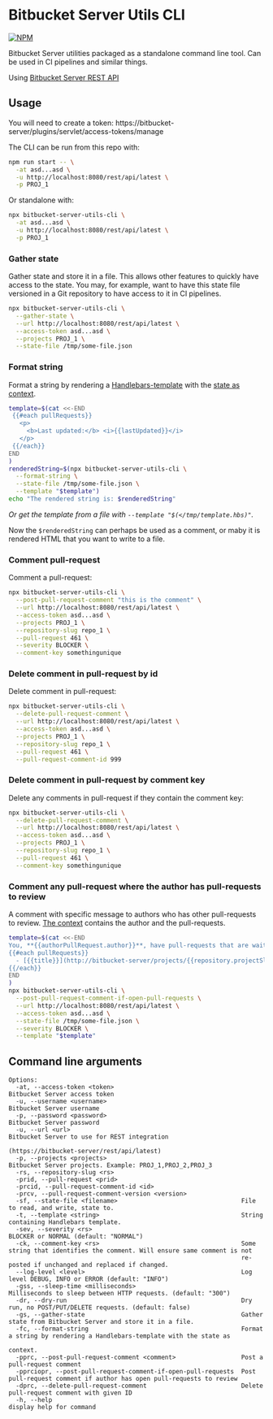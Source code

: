 # Bitbucket Server Utils CLI

[![NPM](https://img.shields.io/npm/v/bitbucket-server-utils-cli.svg?style=flat-square)](https://www.npmjs.com/package/bitbucket-server-utils-cli)

Bitbucket Server utilities packaged as a standalone command line tool. Can be used in CI pipelines and similar things.

Using [Bitbucket Server REST API](https://developer.atlassian.com/server/bitbucket/how-tos/command-line-rest/)

## Usage

You will need to create a token:
https://bitbucket-server/plugins/servlet/access-tokens/manage

The CLI can be run from this repo with:

```sh
npm run start -- \
  -at asd...asd \
  -u http://localhost:8080/rest/api/latest \
  -p PROJ_1
```

Or standalone with:

```sh
npx bitbucket-server-utils-cli \
  -at asd...asd \
  -u http://localhost:8080/rest/api/latest \
  -p PROJ_1
```

### Gather state

Gather state and store it in a file. This allows other features to quickly have access to the state. You may, for example, want to have this state file versioned in a Git repository to have access to it in CI pipelines.

```sh
npx bitbucket-server-utils-cli \
  --gather-state \
  --url http://localhost:8080/rest/api/latest \
  --access-token asd...asd \
  --projects PROJ_1 \
  --state-file /tmp/some-file.json
```

### Format string

Format a string by rendering a [Handlebars-template](https://handlebarsjs.com/) with the [state as context](https://github.com/tomasbjerre/bitbucket-server-utils-cli/blob/master/src/state/Model.ts).

```sh
template=$(cat <<-END
 {{#each pullRequests}}
   <p>
     <b>Last updated:</b> <i>{{lastUpdated}}</i>
   </p>
 {{/each}}
END
)
renderedString=$(npx bitbucket-server-utils-cli \
  --format-string \
  --state-file /tmp/some-file.json \
  --template "$template")
echo "The rendered string is: $renderedString"
```

_Or get the template from a file with `--template "$(</tmp/template.hbs)"`._

Now the `$renderedString` can perhaps be used as a comment, or maby it is rendered HTML that you want to write to a file.

### Comment pull-request

Comment a pull-request:

```sh
npx bitbucket-server-utils-cli \
  --post-pull-request-comment "this is the comment" \
  --url http://localhost:8080/rest/api/latest \
  --access-token asd...asd \
  --projects PROJ_1 \
  --repository-slug repo_1 \
  --pull-request 461 \
  --severity BLOCKER \
  --comment-key somethingunique
```

### Delete comment in pull-request by id

Delete comment in pull-request:

```sh
npx bitbucket-server-utils-cli \
  --delete-pull-request-comment \
  --url http://localhost:8080/rest/api/latest \
  --access-token asd...asd \
  --projects PROJ_1 \
  --repository-slug repo_1 \
  --pull-request 461 \
  --pull-request-comment-id 999
```

### Delete comment in pull-request by comment key

Delete any comments in pull-request if they contain the comment key:

```sh
npx bitbucket-server-utils-cli \
  --delete-pull-request-comment \
  --url http://localhost:8080/rest/api/latest \
  --access-token asd...asd \
  --projects PROJ_1 \
  --repository-slug repo_1 \
  --pull-request 461 \
  --comment-key somethingunique
```

### Comment any pull-request where the author has pull-requests to review

A comment with specific message to authors who has other pull-requests to review. [The context](https://github.com/tomasbjerre/bitbucket-server-utils-cli/blob/master/src/post-pull-request-comment-if-open-pull-requests/post-pull-request-comment-if-open-pull-requests.ts) contains the author and the pull-requests.

```sh
template=$(cat <<-END
You, **{{authorPullRequest.author}}**, have pull-requests that are waiting for your feedback:
{{#each pullRequests}}
  - [{{title}}](http://bitbucket-server/projects/{{repository.projectSlug}}/repos/{{repository.repoSlug}}/pull-requests/{{id}}/)
{{/each}}
END
)
npx bitbucket-server-utils-cli \
  --post-pull-request-comment-if-open-pull-requests \
  --url http://localhost:8080/rest/api/latest \
  --access-token asd...asd \
  --state-file /tmp/some-file.json \
  --severity BLOCKER \
  --template "$template"
```

## Command line arguments

```shell
Options:
  -at, --access-token <token>                                   Bitbucket Server access token
  -u, --username <username>                                     Bitbucket Server username
  -p, --password <password>                                     Bitbucket Server password
  -u, --url <url>                                               Bitbucket Server to use for REST integration
                                                                (https://bitbucket-server/rest/api/latest)
  -p, --projects <projects>                                     Bitbucket Server projects. Example: PROJ_1,PROJ_2,PROJ_3
  -rs, --repository-slug <rs>
  -prid, --pull-request <prid>
  -prcid, --pull-request-comment-id <id>
  -prcv, --pull-request-comment-version <version>
  -sf, --state-file <filename>                                  File to read, and write, state to.
  -t, --template <string>                                       String containing Handlebars template.
  -sev, --severity <rs>                                         BLOCKER or NORMAL (default: "NORMAL")
  -ck, --comment-key <rs>                                       Some string that identifies the comment. Will ensure same comment is not
                                                                re-posted if unchanged and replaced if changed.
  --log-level <level>                                           Log level DEBUG, INFO or ERROR (default: "INFO")
  -gss, --sleep-time <milliseconds>                             Milliseconds to sleep between HTTP requests. (default: "300")
  -dr, --dry-run                                                Dry run, no POST/PUT/DELETE requests. (default: false)
  -gs, --gather-state                                           Gather state from Bitbucket Server and store it in a file.
  -fc, --format-string                                          Format a string by rendering a Handlebars-template with the state as
                                                                context.
  -pprc, --post-pull-request-comment <comment>                  Post a pull-request comment
  -pprciopr, --post-pull-request-comment-if-open-pull-requests  Post pull-request comment if author has open pull-requests to review
  -dprc, --delete-pull-request-comment                          Delete pull-request comment with given ID
  -h, --help                                                    display help for command
```
